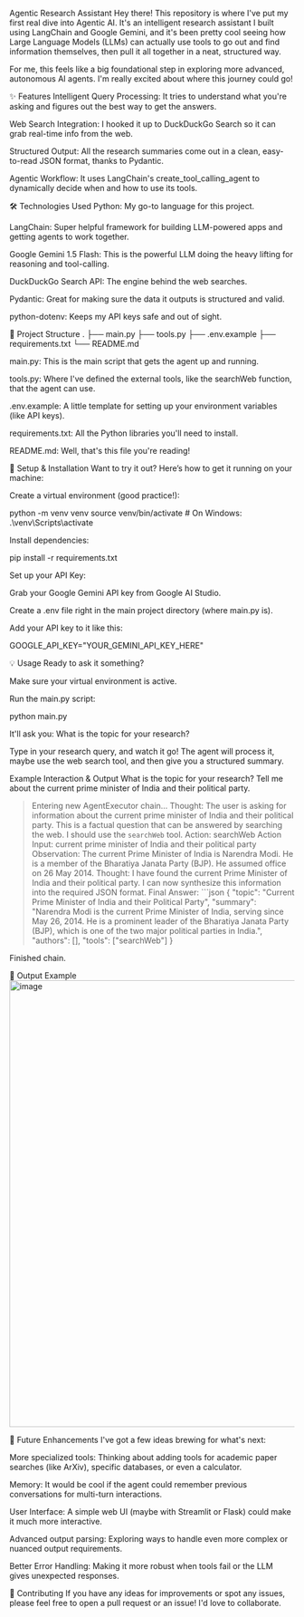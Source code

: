  Agentic Research Assistant
Hey there! This repository is where I've put my first real dive into Agentic AI. It's an intelligent research assistant I built using LangChain and Google Gemini, and it's been pretty cool seeing how Large Language Models (LLMs) can actually use tools to go out and find information themselves, then pull it all together in a neat, structured way.

For me, this feels like a big foundational step in exploring more advanced, autonomous AI agents. I'm really excited about where this journey could go!

✨ Features
Intelligent Query Processing: It tries to understand what you're asking and figures out the best way to get the answers.

Web Search Integration: I hooked it up to DuckDuckGo Search so it can grab real-time info from the web.

Structured Output: All the research summaries come out in a clean, easy-to-read JSON format, thanks to Pydantic.

Agentic Workflow: It uses LangChain's create_tool_calling_agent to dynamically decide when and how to use its tools.

🛠️ Technologies Used
Python: My go-to language for this project.

LangChain: Super helpful framework for building LLM-powered apps and getting agents to work together.

Google Gemini 1.5 Flash: This is the powerful LLM doing the heavy lifting for reasoning and tool-calling.

DuckDuckGo Search API: The engine behind the web searches.

Pydantic: Great for making sure the data it outputs is structured and valid.

python-dotenv: Keeps my API keys safe and out of sight.

📂 Project Structure
.
├── main.py
├── tools.py
├── .env.example
├── requirements.txt
└── README.md

main.py: This is the main script that gets the agent up and running.

tools.py: Where I've defined the external tools, like the searchWeb function, that the agent can use.

.env.example: A little template for setting up your environment variables (like API keys).

requirements.txt: All the Python libraries you'll need to install.

README.md: Well, that's this file you're reading!

🚀 Setup & Installation
Want to try it out? Here’s how to get it running on your machine:

Create a virtual environment (good practice!):

python -m venv venv
source venv/bin/activate  # On Windows: .\venv\Scripts\activate

Install dependencies:

pip install -r requirements.txt

Set up your API Key:

Grab your Google Gemini API key from Google AI Studio.

Create a .env file right in the main project directory (where main.py is).

Add your API key to it like this:

GOOGLE_API_KEY="YOUR_GEMINI_API_KEY_HERE"

💡 Usage
Ready to ask it something?

Make sure your virtual environment is active.

Run the main.py script:

python main.py

It'll ask you: What is the topic for your research?

Type in your research query, and watch it go! The agent will process it, maybe use the web search tool, and then give you a structured summary.

Example Interaction & Output
What is the topic for your research? Tell me about the current prime minister of India and their political party.

> Entering new AgentExecutor chain...
Thought: The user is asking for information about the current prime minister of India and their political party. This is a factual question that can be answered by searching the web. I should use the `searchWeb` tool.
Action: searchWeb
Action Input: current prime minister of India and their political party
Observation: The current Prime Minister of India is Narendra Modi. He is a member of the Bharatiya Janata Party (BJP). He assumed office on 26 May 2014.
Thought: I have found the current Prime Minister of India and their political party. I can now synthesize this information into the required JSON format.
Final Answer: ```json
{
  "topic": "Current Prime Minister of India and their Political Party",
  "summary": "Narendra Modi is the current Prime Minister of India, serving since May 26, 2014. He is a prominent leader of the Bharatiya Janata Party (BJP), which is one of the two major political parties in India.",
  "authors": [],
  "tools": ["searchWeb"]
}


Finished chain.

📸 Output Example
<img width="1630" height="789" alt="image" src="https://github.com/user-attachments/assets/c4428218-1533-420c-86f0-576410ba5f5e" />


🔮 Future Enhancements
I've got a few ideas brewing for what's next:

More specialized tools: Thinking about adding tools for academic paper searches (like ArXiv), specific databases, or even a calculator.

Memory: It would be cool if the agent could remember previous conversations for multi-turn interactions.

User Interface: A simple web UI (maybe with Streamlit or Flask) could make it much more interactive.

Advanced output parsing: Exploring ways to handle even more complex or nuanced output requirements.

Better Error Handling: Making it more robust when tools fail or the LLM gives unexpected responses.

🤝 Contributing
If you have any ideas for improvements or spot any issues, please feel free to open a pull request or an issue! I'd love to collaborate.
